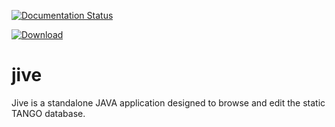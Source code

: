 [![Documentation Status](https://readthedocs.org/projects/jive/badge/?version=latest)](http://jive.readthedocs.io/en/latest/?badge=latest)

[![Download](https://api.bintray.com/packages/tango-controls/maven/Jive/images/download.svg) ](https://bintray.com/tango-controls/maven/Jive/_latestVersion)

# jive
Jive is a standalone JAVA application designed to browse and edit the static TANGO database.
